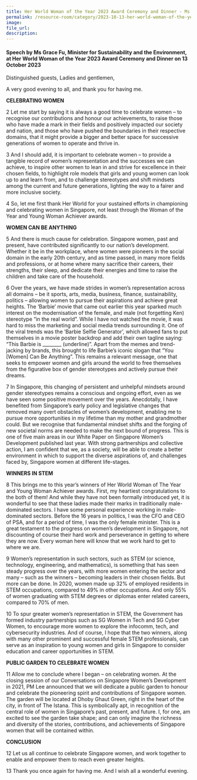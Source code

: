 ```yaml
---
title: Her World Woman of the Year 2023 Award Ceremony and Dinner - Ms Grace Fu
permalink: /resource-room/category/2023-10-13-her-world-woman-of-the-year-2023
image:
file_url:
description: 
---
```


#### Speech by Ms Grace Fu, Minister for Sustainability and the Environment, at Her World Woman of the Year 2023 Award Ceremony and Dinner on 13 October 2023

Distinguished guests, 
Ladies and gentlemen, 

 A very good evening to all, and thank you for having me.


**CELEBRATING WOMEN**

2	Let me start by saying it is always a good time to celebrate women – to recognise our contributions and honour our achievements, to raise those who have made a mark in their fields and positively impacted our society and nation, and those who have pushed the boundaries in their respective domains, that it might provide a bigger and better space for successive generations of women to operate and thrive in.

3	And I should add, it is important to celebrate women – to provide a tangible record of women’s representation and the successes we can achieve, to inspire other women to lean in and strive for excellence in their chosen fields, to highlight role models that girls and young women can look up to and learn from, and to challenge stereotypes and shift mindsets among the current and future generations, lighting the way to a fairer and more inclusive society.

4	So, let me first thank Her World for your sustained efforts in championing and celebrating women in Singapore, not least through the Woman of the Year and Young Woman Achiever awards. 


**WOMEN CAN BE ANYTHING**

5	And there is much cause for celebration. Singapore women, past and present, have contributed significantly to our nation’s development. Whether it be in the workplace, where women were pioneers in the social domain in the early 20th century, and as time passed, in many more fields and professions, or at home where many sacrifice their careers, their strengths, their sleep, and dedicate their energies and time to raise the children and take care of the household. 

6	Over the years, we have made strides in women’s representation across all domains – be it sports, arts, media, business, finance, sustainability, politics – allowing women to pursue their aspirations and achieve great heights. The ‘Barbie’ movie that came out earlier this year sparked much interest on the modernisation of the female, and male (not forgetting Ken) stereotype “in the real world”. While I have not watched the movie, it was hard to miss the marketing and social media trends surrounding it. One of the viral trends was the ‘Barbie Selfie Generator’, which allowed fans to put themselves in a movie poster backdrop and add their own tagline saying: “This Barbie is ________ (underline)”. Apart from the memes and trend-jacking by brands, this brought to life Barbie’s iconic slogan that “You [Women] Can Be Anything”. This remains a relevant message, one that seeks to empower women and girls around the world to free themselves from the figurative box of gender stereotypes and actively pursue their dreams. 

7	In Singapore, this changing of persistent and unhelpful mindsets around gender stereotypes remains a conscious and ongoing effort, even as we have seen some positive movement over the years. Anecdotally, I have benefited from Singapore’s early policy and legislative changes that removed many overt obstacles of women’s development, enabling me to pursue more opportunities in my lifetime than my mother and grandmother could. But we recognise that fundamental mindset shifts and the forging of new societal norms are needed to make the next bound of progress. This is one of five main areas in our White Paper on Singapore Women’s Development published last year.  With strong partnerships and collective action, I am confident that we, as a society, will be able to create a better environment in which to support the diverse aspirations of, and challenges faced by, Singapore women at different life-stages.


**WINNERS IN STEM**

8	This brings me to this year’s winners of Her World Woman of The Year and Young Woman Achiever awards. First, my heartiest congratulations to the both of them! And while they have not been formally introduced yet,  it is wonderful to see that these ladies made their marks in traditionally male-dominated sectors. I have some personal experience working in male-dominated sectors. Before the 16 years in politics, I was the CFO and CEO of PSA, and for a period of time, I was the only female minister. This is a great testament to the progress on women’s development in Singapore, not discounting of course their hard work and perseverance in getting to where they are now. Every woman here will know that we work hard to get to where we are. 

9	Women’s representation in such sectors, such as STEM (or science, technology, engineering, and mathematics), is something that has seen steady progress over the years, with more women entering the sector and many – such as the winners – becoming leaders in their chosen fields. But more can be done. In 2020, women made up 32% of employed residents in STEM occupations, compared to 49% in other occupations. And only 55% of women graduating with STEM degrees or diplomas enter related careers, compared to 70% of men. 

10	To spur greater women’s representation in STEM, the Government has formed industry partnerships such as SG Women in Tech and SG Cyber Women, to encourage more women to explore the infocomm, tech, and cybersecurity industries.  And of course, I hope that the two winners, along with many other prominent and successful female STEM professionals, can serve as an inspiration to young women and girls in Singapore to consider education and career opportunities in STEM.

**PUBLIC GARDEN TO CELEBRATE WOMEN**

11	Allow me to conclude where I began – on celebrating women. At the closing session of our Conversations on Singapore Women’s Development in 2021, PM Lee announced that we will dedicate a public garden to honour and celebrate the pioneering spirit and contributions of Singapore women. The garden will be located at Dhoby Ghaut Green, right in the heart of the city, in front of The Istana. This is symbolically apt, in recognition of the central role of women in Singapore’s past, present, and future. I, for one, am excited to see the garden take shape; and can only imagine the richness and diversity of the stories, contributions, and achievements of Singapore women that will be contained within.


**CONCLUSION**

12	Let us all continue to celebrate Singapore women, and work together to enable and empower them to reach even greater heights. 

13	Thank you once again for having me. And I wish all a wonderful evening.
